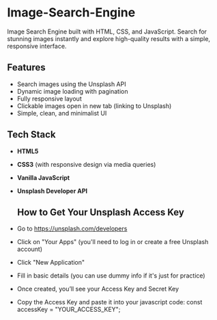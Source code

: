 # Image-Search-Engine
 Image Search Engine built with HTML, CSS, and JavaScript. Search for stunning images instantly and explore high-quality results with a simple, responsive interface.

 ##  Features

-  Search images using the Unsplash API
-  Dynamic image loading with pagination
-  Fully responsive layout 
-  Clickable images open in new tab (linking to Unsplash)
-  Simple, clean, and minimalist UI

  
  ##  Tech Stack

- **HTML5**
- **CSS3** (with responsive design via media queries)
- **Vanilla JavaScript**
- **Unsplash Developer API**

  ##  How to Get Your Unsplash Access Key


- Go to https://unsplash.com/developers
- Click on "Your Apps" (you'll need to log in or create a free Unsplash account)
- Click "New Application"
- Fill in basic details (you can use dummy info if it's just for practice)
- Once created, you’ll see your Access Key and Secret Key
- Copy the Access Key and paste it into your javascript code:
  const accessKey = "YOUR_ACCESS_KEY";
